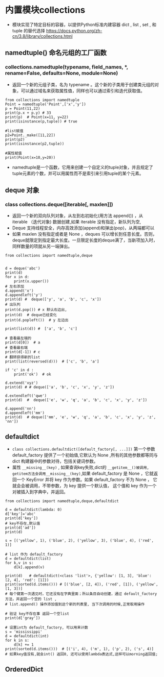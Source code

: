 # 内置模块collections
*  模块实现了特定目标的容器，以提供Python标准内建容器 dict , list , set , 和 tuple 的替代选择
   https://docs.python.org/zh-cn/3.8/library/collections.html
   

## namedtuple() 命名元组的工厂函数

### collections.namedtuple(typename, field_names, *, rename=False, defaults=None, module=None) 
* 返回一个新的元组子类，名为 typename 。这个新的子类用于创建类元组的对象，可以通过域名来获取属性值，同样也可以通过索引和迭代获取值。
 
 ```
from collections import namedtuple
Point = namedtuple('Point',['x','y'])
p = Point(11,22)
print(p.x + p.y) # 33
print(p)  # Point(x=11, y=22)
print(isinstance(p,tuple)) # true

#list赋值
p2=Point._make([11,22])
print(p2)
print(isinstance(p2,tuple))

#属性赋值
print(Point(x=10,y=20))
 
 ```
 * namedtuple是一个函数，它用来创建一个自定义的tuple对象，并且规定了tuple元素的个数，并可以用属性而不是索引来引用tuple的某个元素。

## deque 对象

### class collections.deque([iterable[, maxlen]])

* 返回一个新的双向队列对象，从左到右初始化(用方法 append()) ，从 iterable （迭代对象) 数据创建,如果 iterable 没有指定，新队列为空,
* Deque 支持线程安全，内存高效添加(append)和弹出(pop)，从两端都可以
* 如果 maxlen 没有指定或者是 None ，deques 可以增长到任意长度。否则，deque就限定到指定最大长度。一旦限定长度的deque满了，当新项加入时，同样数量的项就从另一端弹出。

```
from collections import namedtuple,deque


d = deque('abc')
print(d)
for x in d:
    print(x.upper())
# 左右添加
d.append('x')
d.appendleft('y')
print(d) #  deque(['y', 'a', 'b', 'c', 'x'])
# 出队列
print(d.pop()) # x 默认右边出,
print(d)  # deque已经变化 
print(d.popleft())  # y 左边出 

print(list(d)) #  ['a', 'b', 'c']

# 查看最左端的
print(d[0])  # a
# 查看最右端 
print(d[-1]) # c
# 翻转获得新的list 
print(list(reversed(d)))  # ['c', 'b', 'a']

if 'c' in d :
    print('ok')  # ok

d.extend('xyz') 
print(d) # # deque(['a', 'b', 'c', 'x', 'y', 'z'])

d.extendleft('qwe')
print(d)  #  deque(['e', 'w', 'q', 'a', 'b', 'c', 'x', 'y', 'z'])

d.append('nn')
d.appendleft('mm')
print(d)  # deque(['mm', 'e', 'w', 'q', 'a', 'b', 'c', 'x', 'y', 'z', 'nn'])
```

## defaultdict 
* `class collections.defaultdict([default_factory[, ...]])` 第一个参数 default_factory 提供了一个初始值,它默认为 None ,所有的其他参数都等同与 dict 构建器中的参数对待，包括关键词参数。
* 属性 `__missing__(key)` , 如果查询key失败,dict的 `__getitem__()被调用, getitem方法会调用__missing__(key)`,如果 default_factory 是 None ，它就返回一个 KeyError 并将 key 作为参数。如果 default_factory 不为 None ， 它就会会被调用，不带参数，为 key 提供一个默认值， 这个值和 key 作为一个对被插入到字典中，并返回。

```
from collections import namedtuple,deque,defaultdict

d = defaultdict(lambda: 0)
d['key']='abc'
print(d['key'])
# key不存在,默认值
print(d['ad'])
print(d)

s = [('yellow', 1), ('blue', 2), ('yellow', 3), ('blue', 4), ('red', 1)]

# list 作为 default_factory
d = defaultdict(list)
for k,v in s:
    d[k].append(v)

print(d)   # defaultdict(<class 'list'>, {'yellow': [1, 3], 'blue': [2, 4], 'red': [1]})
print(sorted(d.items())) # [('blue', [2, 4]), ('red', [1]), ('yellow', [1, 3])]
# 每个键第一次遇见时，它还没有在字典里面；所以条目自动创建，通过 default_factory 方法，并返回一个空的 list ,
# list.append() 操作添加值到这个新的列表里, 当下次调用的时候,正常取用操作

# 验证 key不存在事 返回一个空list
print(d['gray'])

# 设置int为 default_factory, 可以用来计数
s = 'mississippi'
d = defaultdict(int)
for k in s:
    d[k] += 1
print(sorted(d.items()))  # [('i', 4), ('m', 1), ('p', 2), ('s', 4)]
# 如果key值没有,就会int() 返回0, 还可以使用lambda表达式,这样可以morning返回值; 
```

##  OrderedDict

